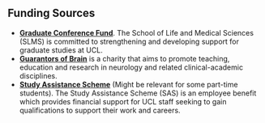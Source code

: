 ## Funding Sources

* [**Graduate Conference Fund**](https://www.ucl.ac.uk/school-life-medical-sciences/about-slms/office-vice-provost-health/academic-careers-office/graduate-conference-fund). The School of Life and Medical Sciences (SLMS) is committed to strengthening and developing support for graduate studies at UCL.
* [**Guarantors of Brain**](https://guarantorsofbrain.org/) is a charity that aims to promote teaching, education and research in neurology and related clinical-academic disciplines.
* [**Study Assistance Scheme**](https://www.ucl.ac.uk/human-resources/learning-development/career-support-opportunities/study-assistance-scheme) (Might be relevant for some part-time students). The Study Assistance Scheme (SAS) is an employee benefit which provides financial support for UCL staff seeking to gain qualifications to support their work and careers.

